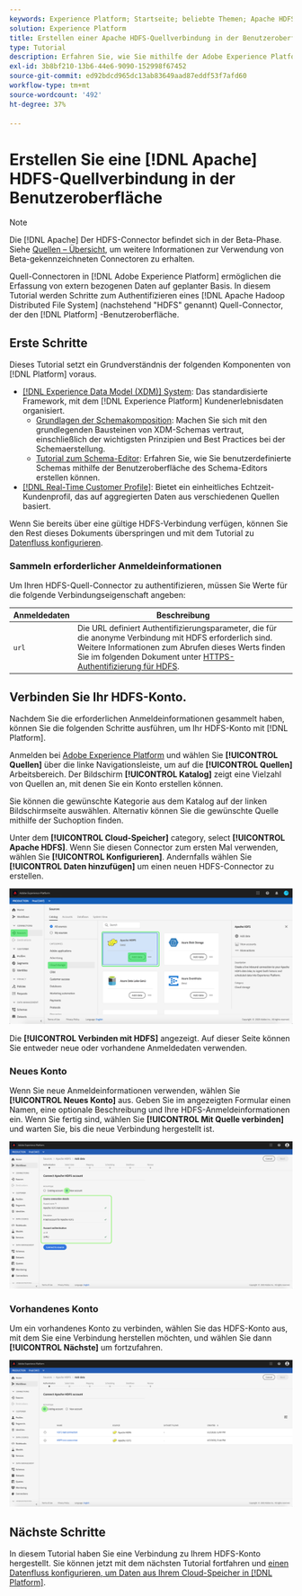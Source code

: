 ```yaml
---
keywords: Experience Platform; Startseite; beliebte Themen; Apache HDFS; HDFS; Hdfs
solution: Experience Platform
title: Erstellen einer Apache HDFS-Quellverbindung in der Benutzeroberfläche
type: Tutorial
description: Erfahren Sie, wie Sie mithilfe der Adobe Experience Platform-Benutzeroberfläche eine Quellverbindung des Apache Hadoop Distributed File System erstellen.
exl-id: 3b8bf210-13b6-44e6-9090-152998f67452
source-git-commit: ed92bdcd965dc13ab83649aad87eddf53f7afd60
workflow-type: tm+mt
source-wordcount: '492'
ht-degree: 37%

---
```


# Erstellen Sie eine [!DNL Apache] HDFS-Quellverbindung in der Benutzeroberfläche

>[!NOTE]
>
>Die [!DNL Apache] Der HDFS-Connector befindet sich in der Beta-Phase. Siehe [Quellen – Übersicht](../../../../home.md#terms-and-conditions), um weitere Informationen zur Verwendung von Beta-gekennzeichneten Connectoren zu erhalten.

Quell-Connectoren in [!DNL Adobe Experience Platform] ermöglichen die Erfassung von extern bezogenen Daten auf geplanter Basis. In diesem Tutorial werden Schritte zum Authentifizieren eines [!DNL Apache Hadoop Distributed File System] (nachstehend &quot;HDFS&quot; genannt) Quell-Connector, der den [!DNL Platform] -Benutzeroberfläche.

## Erste Schritte

Dieses Tutorial setzt ein Grundverständnis der folgenden Komponenten von [!DNL Platform] voraus.

- [[!DNL Experience Data Model (XDM)] System](../../../../../xdm/home.md): Das standardisierte Framework, mit dem [!DNL Experience Platform] Kundenerlebnisdaten organisiert.
   - [Grundlagen der Schemakomposition](../../../../../xdm/schema/composition.md): Machen Sie sich mit den grundlegenden Bausteinen von XDM-Schemas vertraut, einschließlich der wichtigsten Prinzipien und Best Practices bei der Schemaerstellung.
   - [Tutorial zum Schema-Editor](../../../../../xdm/tutorials/create-schema-ui.md): Erfahren Sie, wie Sie benutzerdefinierte Schemas mithilfe der Benutzeroberfläche des Schema-Editors erstellen können.
- [[!DNL Real-Time Customer Profile]](../../../../../profile/home.md): Bietet ein einheitliches Echtzeit-Kundenprofil, das auf aggregierten Daten aus verschiedenen Quellen basiert.

Wenn Sie bereits über eine gültige HDFS-Verbindung verfügen, können Sie den Rest dieses Dokuments überspringen und mit dem Tutorial zu [Datenfluss konfigurieren](../../dataflow/batch/cloud-storage.md).

### Sammeln erforderlicher Anmeldeinformationen

Um Ihren HDFS-Quell-Connector zu authentifizieren, müssen Sie Werte für die folgende Verbindungseigenschaft angeben:

| Anmeldedaten | Beschreibung |
| ---------- | ----------- |
| `url` | Die URL definiert Authentifizierungsparameter, die für die anonyme Verbindung mit HDFS erforderlich sind. Weitere Informationen zum Abrufen dieses Werts finden Sie im folgenden Dokument unter [HTTPS-Authentifizierung für HDFS](https://hadoop.apache.org/docs/r1.2.1/HttpAuthentication.html). |

## Verbinden Sie Ihr HDFS-Konto.

Nachdem Sie die erforderlichen Anmeldeinformationen gesammelt haben, können Sie die folgenden Schritte ausführen, um Ihr HDFS-Konto mit [!DNL Platform].

Anmelden bei [Adobe Experience Platform](https://platform.adobe.com) und wählen Sie **[!UICONTROL Quellen]** über die linke Navigationsleiste, um auf die **[!UICONTROL Quellen]** Arbeitsbereich. Der Bildschirm **[!UICONTROL Katalog]** zeigt eine Vielzahl von Quellen an, mit denen Sie ein Konto erstellen können.

Sie können die gewünschte Kategorie aus dem Katalog auf der linken Bildschirmseite auswählen. Alternativ können Sie die gewünschte Quelle mithilfe der Suchoption finden.

Unter dem **[!UICONTROL Cloud-Speicher]** category, select **[!UICONTROL Apache HDFS]**. Wenn Sie diesen Connector zum ersten Mal verwenden, wählen Sie **[!UICONTROL Konfigurieren]**. Andernfalls wählen Sie **[!UICONTROL Daten hinzufügen]** um einen neuen HDFS-Connector zu erstellen.

![Katalog](../../../../images/tutorials/create/hdfs/catalog.png)

Die **[!UICONTROL Verbinden mit HDFS]** angezeigt. Auf dieser Seite können Sie entweder neue oder vorhandene Anmeldedaten verwenden.

### Neues Konto

Wenn Sie neue Anmeldeinformationen verwenden, wählen Sie **[!UICONTROL Neues Konto]** aus. Geben Sie im angezeigten Formular einen Namen, eine optionale Beschreibung und Ihre HDFS-Anmeldeinformationen ein. Wenn Sie fertig sind, wählen Sie **[!UICONTROL Mit Quelle verbinden]** und warten Sie, bis die neue Verbindung hergestellt ist.

![connect](../../../../images/tutorials/create/hdfs/new.png)

### Vorhandenes Konto

Um ein vorhandenes Konto zu verbinden, wählen Sie das HDFS-Konto aus, mit dem Sie eine Verbindung herstellen möchten, und wählen Sie dann **[!UICONTROL Nächste]** um fortzufahren.

![vorhanden](../../../../images/tutorials/create/hdfs/existing.png)

## Nächste Schritte

In diesem Tutorial haben Sie eine Verbindung zu Ihrem HDFS-Konto hergestellt. Sie können jetzt mit dem nächsten Tutorial fortfahren und [einen Datenfluss konfigurieren, um Daten aus Ihrem Cloud-Speicher in [!DNL Platform]](../../dataflow/batch/cloud-storage.md).

